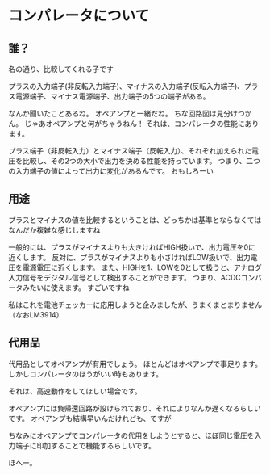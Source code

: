 # コンパレータについて

## 誰？
名の通り、比較してくれる子です

プラスの入力端子(非反転入力端子)、マイナスの入力端子(反転入力端子)、プラス電源端子、マイナス電源端子、出力端子の5つの端子がある。

なんか聞いたことあるね。
オペアンプと一緒だね。
ちな回路図は見分けつかん。
じゃあオペアンプと何がちゃうねん！
それは、コンパレータの性能にあります。

プラス端子（非反転入力）とマイナス端子（反転入力）、それぞれ加えられた電圧を比較し、その2つの大小で出力を決める性能を持っています。
つまり、二つの入力端子の値によって出力に変化があるんです。
おもしろーい

## 用途
プラスとマイナスの値を比較するということは、どっちかは基準とならなくてはなんだか複雑な感じしますね

一般的には、プラスがマイナスよりも大きければHIGH扱いで、出力電圧を0に近くします。
反対に、プラスがマイナスよりも小さければLOW扱いで、出力電圧を電源電圧に近くします。
また、HIGHを1、LOWを0として扱うと、アナログ入力信号をデジタル信号として検出することができます。
つまり、ACDCコンバータみたいに使えます。
すごいですね

私はこれを電池チェッカーに応用しようと企みましたが、うまくまとまりません
（なおLM3914）

## 代用品
代用品としてオペアンプが有用でしょう。
ほとんどはオペアンプで事足ります。
しかしコンパレータのほうがいい時もあります。

それは、高速動作をしてほしい場合です。

オペアンプには負帰還回路が設けられており、それによりなんか遅くなるらしいです。
オペアンプも結構早いんだけれども、ですが

ちなみにオペアンプでコンパレータの代用をしようとすると、ほぼ同じ電圧を入力端子に印加することで機能するらしいです。

ほへー。
